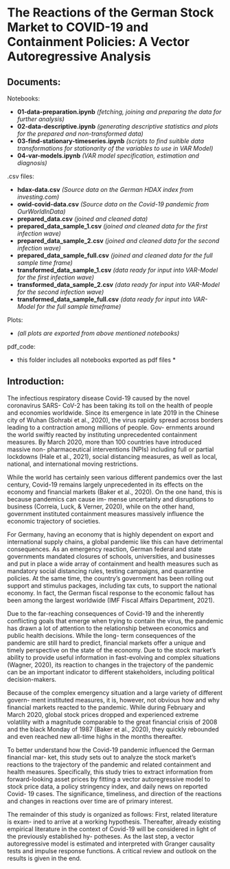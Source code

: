 # The Reactions of the German Stock Market to COVID-19 and Containment Policies: A Vector Autoregressive Analysis

## Documents:

Notebooks:
*  **01-data-preparation.ipynb** *(fetching, joining and preparing the data for further analysis)*
*  **02-data-descriptive.ipynb** *(generating descriptive statistics and plots for the prepared and non-transformed data)*
*  **03-find-stationary-timeseries.ipynb** *(scripts to find suitible data transformations for stationarity of the variables to use in VAR Model)*
*  **04-var-models.ipynb** *(VAR model specification, estimation and diagnosis)*

.csv files:
* **hdax-data.csv** *(Source data on the German HDAX index from investing.com)*
* **owid-covid-data.csv** *(Source data on the Covid-19 pandemic from OurWorldInData)*
* **prepared_data.csv** *(joined and cleaned data)*
* **prepared_data_sample_1.csv** *(joined and cleaned data for the first infection wave)*
* **prepared_data_sample_2.csv** *(joined and cleaned data for the second infection wave)*
* **prepared_data_sample_full.csv** *(joined and cleaned data for the full sample time frame)*
* **transformed_data_sample_1.csv** *(data ready for input into VAR-Model for the first infection wave)*
* **transformed_data_sample_2.csv** *(data ready for input into VAR-Model for the second infection wave)*
* **transformed_data_sample_full.csv** *(data ready for input into VAR-Model for the full sample timeframe)*

Plots:
* *(all plots are exported from above mentioned notebooks)*

pdf_code:
* this folder includes all notebooks exported as pdf files *

## Introduction:

The infectious respiratory disease Covid-19 caused by the novel coronavirus SARS- CoV-2 has been taking its toll on the health of people and economies worldwide. Since its emergence in late 2019 in the Chinese city of Wuhan (Sohrabi et al., 2020), the virus rapidly spread across borders leading to a contraction among millions of people. Gov- ernments around the world swiftly reacted by instituting unprecedented containment measures. By March 2020, more than 100 countries have introduced massive non- pharmaceutical interventions (NPIs) including full or partial lockdowns (Hale et al., 2021), social distancing measures, as well as local, national, and international moving restrictions.

While the world has certainly seen various different pandemics over the last century, Covid-19 remains largely unprecedented in its effects on the economy and financial markets (Baker et al., 2020). On the one hand, this is because pandemics can cause im- mense uncertainty and disruptions to business (Correia, Luck, & Verner, 2020), while on the other hand, government instituted containment measures massively influence the economic trajectory of societies.

For Germany, having an economy that is highly dependent on export and international supply chains, a global pandemic like this can have detrimental consequences. As an emergency reaction, German federal and state governments mandated closures of schools, universities, and businesses and put in place a wide array of containment and health measures such as mandatory social distancing rules, testing campaigns, and quarantine policies. At the same time, the country’s government has been rolling out support and stimulus packages, including tax cuts, to support the national economy. In fact, the German fiscal response to the economic fallout has been among the largest worldwide (IMF Fiscal Affairs Department, 2021).

Due to the far-reaching consequences of Covid-19 and the inherently conflicting goals that emerge when trying to contain the virus, the pandemic has drawn a lot of attention to the relationship between economics and public health decisions. While the long- term consequences of the pandemic are still hard to predict, financial markets offer a unique and timely perspective on the state of the economy. Due to the stock market’s ability to provide useful information in fast-evolving and complex situations (Wagner, 2020), its reaction to changes in the trajectory of the pandemic can be an important indicator to different stakeholders, including political decision-makers.

Because of the complex emergency situation and a large variety of different govern- ment instituted measures, it is, however, not obvious how and why financial markets reacted to the pandemic. While during February and March 2020, global stock prices dropped and experienced extreme volatility with a magnitude comparable to the great financial crisis of 2008 and the black Monday of 1987 (Baker et al., 2020), they quickly rebounded and even reached new all-time highs in the months thereafter.

To better understand how the Covid-19 pandemic influenced the German financial mar- ket, this study sets out to analyze the stock market’s reactions to the trajectory of the pandemic and related containment and health measures. Specifically, this study tries to extract information from forward-looking asset prices by fitting a vector autoregressive model to stock price data, a policy stringency index, and daily news on reported Covid- 19 cases. The significance, timeliness, and direction of the reactions and changes in reactions over time are of primary interest.

The remainder of this study is organized as follows: First, related literature is exam- ined to arrive at a working hypothesis. Thereafter, already existing empirical literature in the context of Covid-19 will be considered in light of the previously established hy- potheses. As the last step, a vector autoregressive model is estimated and interpreted with Granger causality tests and impulse response functions. A critical review and outlook on the results is given in the end.


